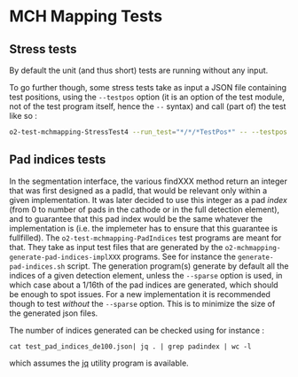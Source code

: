 <!-- doxy
\page refDetectorsMUONMCHMappingtest Tests
/doxy -->

# MCH Mapping Tests

## Stress tests

By default the unit (and thus short) tests are running without any input.

To go further though, some stress tests take as input a JSON file containing test
positions, using the  `--testpos` option (it is an option of the test module,
not of the test program itself, hence the `--` syntax) and call (part of) the
test like so :

```bash
o2-test-mchmapping-StressTest4 --run_test="*/*/*TestPos*" -- --testpos /some/dir/to/test_random_pos.json
```

## Pad indices tests

In the segmentation interface, the various findXXX method return an integer
that was first designed as a padId, that would be relevant only within a given
implementation. It was later decided to use this integer as a pad *index* (from
0 to number of pads in the cathode or in the full detection element), and to
guarantee that this pad index would be the same whatever the implementation is
(i.e. the implemeter has to ensure that this guarantee is fullfilled). The
`o2-test-mchmapping-PadIndices` test programs are meant for that.  They take as
input test files that are generated by the
`o2-mchmapping-generate-pad-indices-implXXX` programs. See for instance the
`generate-pad-indices.sh` script.  The generation program(s) generate by
default all the indices of a given detection element, unless the `--sparse`
option is used, in which case about a 1/16th of the pad indices are generated,
which should be enough to spot issues. For a new implementation it is
recommended though to test *without* the `--sparse` option.  This is to
minimize the size of the generated json files.

The number of indices generated can be checked using for instance : 

    cat test_pad_indices_de100.json| jq . | grep padindex | wc -l

which assumes the [jq](https://stedolan.github.io/jq/) utility program is
available.
